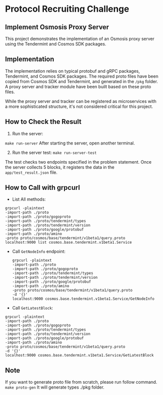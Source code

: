 # Protocol Recruiting Challenge

## Implement Osmosis Proxy Server

This project demonstrates the implementation of an Osmosis proxy server using the Tendermint and Cosmos SDK packages.

## Implementation

The implementation relies on typical protobuf and gRPC packages, Tendermint, and Cosmos SDK packages. The required proto files have been copied from Cosmos SDK and Tendermint, and generated in the `/pkg` folder. A proxy server and tracker module have been built based on these proto files.

While the proxy server and tracker can be registered as microservices with a more sophisticated structure, it's not considered critical for this project.

## How to Check the Result

1. Run the server:

`make run-server`
After starting the server, open another terminal.

2. Run the server test:
   `make run-server-test`

The test checks two endpoints specified in the problem statement. Once the server collects 5 blocks, it registers the data in the `app/test_result.json` file.

## How to Call with grpcurl

- List All methods:

```
grpcurl -plaintext
-import-path ./proto
-import-path ./proto/gogoproto
-import-path ./proto/tendermint/types
-import-path ./proto/tendermint/version
-import-path ./proto/google/protobuf
-import-path ./proto/amino
-proto proto/cosmos/base/tendermint/v1beta1/query.proto
localhost:9000 list cosmos.base.tendermint.v1beta1.Service
```

- Call `GetNodeInfo` endpoint:
  ```
  grpcurl -plaintext
  -import-path ./proto
  -import-path ./proto/gogoproto
  -import-path ./proto/tendermint/types
  -import-path ./proto/tendermint/version
  -import-path ./proto/google/protobuf
  -import-path ./proto/amino
  -proto proto/cosmos/base/tendermint/v1beta1/query.proto
  -d '{}'
  localhost:9000 cosmos.base.tendermint.v1beta1.Service/GetNodeInfo
  ```
- Call `GetLatestBlock`:

```
grpcurl -plaintext
-import-path ./proto
-import-path ./proto/gogoproto
-import-path ./proto/tendermint/types
-import-path ./proto/tendermint/version
-import-path ./proto/google/protobuf
-import-path ./proto/amino
-proto proto/cosmos/base/tendermint/v1beta1/query.proto
-d '{}'
localhost:9000 cosmos.base.tendermint.v1beta1.Service/GetLatestBlock
```

## Note

If you want to generate proto file from scratch, please run follow command.
`make proto-gen`
It will generate types ./pkg folder.
